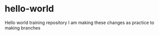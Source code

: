 # hello-world
Hello world training repository
I am making these changes as practice to making branches
